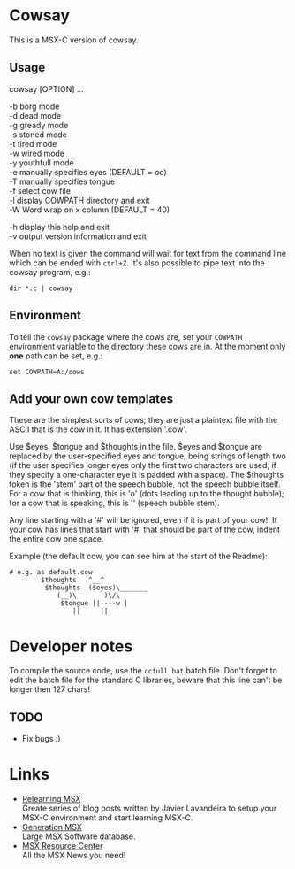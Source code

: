 # Cowsay #

This is a MSX-C version of cowsay.

## Usage #

cowsay [OPTION] ...  

-b borg mode  
-d dead mode  
-g gready mode  
-s stoned mode  
-t tired mode  
-w wired mode  
-y youthfull mode  
-e manually specifies eyes (DEFAULT = oo)  
-T manually specifies tongue  
-f select cow file  
-l display COWPATH directory and exit  
-W Word wrap on x column (DEFAULT = 40)  

-h display this help and exit  
-v output version information and exit  

When no text is given the command will wait for text from the command line which can be ended with ```ctrl+Z```. It's also possible to pipe text into the cowsay program, e.g.:  

```
dir *.c | cowsay
```

## Environment ##

To tell the ```cowsay``` package where the cows are, set your ```COWPATH``` environment variable to the directory these cows are in. At the moment only **one** path can be set, e.g.:

```
set COWPATH=A:/cows
```

## Add your own cow templates ##
These are the simplest sorts of cows; they are just a plaintext file with the ASCII that is the cow in it. It has extension '.cow'.  

Use $eyes, $tongue and $thoughts in the file. $eyes and $tongue are replaced by the user-specified eyes and tongue, being strings of length two (if the user specifies longer eyes only the first two characters are used; if they specify a one-character eye it is padded with a space). The $thoughts token is the 'stem' part of the speech bubble, not the speech bubble itself. For a cow that is thinking, this is 'o' (dots leading up to the thought bubble); for a cow that is speaking, this is '\' (speech bubble stem).  

Any line starting with a '#' will be ignored, even if it is part of your cow!. If your cow has lines that start with '#' that should be part of the cow, indent the entire cow one space.  

Example (the default cow, you can see him at the start of the Readme):

```
# e.g. as default.cow
        $thoughts   ^__^
         $thoughts  ($eyes)\_______
            (__)\       )\/\
             $tongue ||----w |
                ||     ||
```

# Developer notes #

To compile the source code, use the ```ccfull.bat``` batch file. Don't forget to edit the batch file for the standard C libraries, beware that this line can't be longer then 127 chars!

## TODO ##

- Fix bugs :)


# Links #
* [Relearning MSX](http://www.lavandeira.net/relearning-msx/)  
Greate series of blog posts written by Javier Lavandeira to setup your MSX-C environment and start learning MSX-C.
* [Generation MSX](http://www.generation-msx.nl)  
Large MSX Software database.
* [MSX Resource Center](http://www.msx.org)  
All the MSX News you need!
